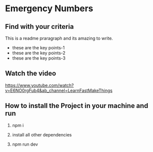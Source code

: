 # Emergency Numbers

## Find with your criteria

<!-- paragraph -->
This is a readme praragraph and its amazing to write.

<!-- key points -->
* these are the key points-1
* these are the key points-2
* these are the key points-3

<!-- diagram -->
## Watch the video
https://www.youtube.com/watch?v=E6NO0rgFub4&ab_channel=LearnFastMakeThings

<!-- how to install  -->
## How to install the Project in your machine and run
1. npm i
2. install all other dependencies

1. npm run dev



